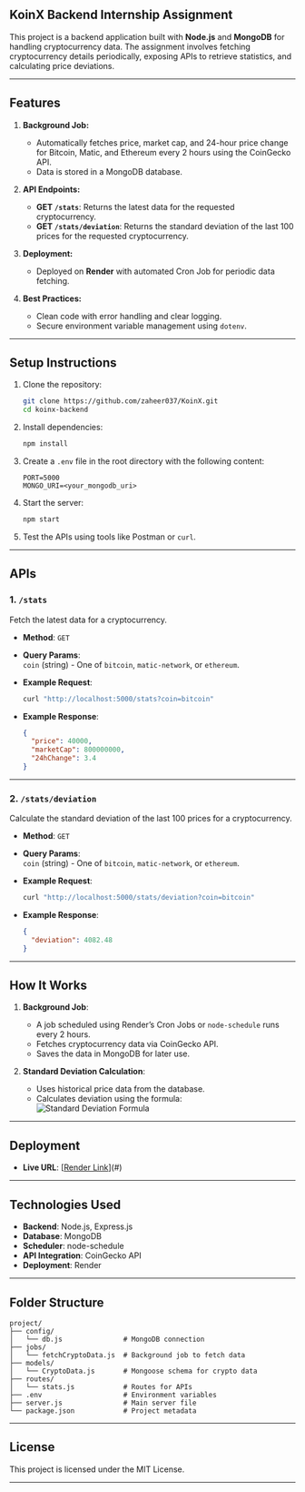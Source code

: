 ## **KoinX Backend Internship Assignment**

This project is a backend application built with **Node.js** and **MongoDB** for handling cryptocurrency data. The assignment involves fetching cryptocurrency details periodically, exposing APIs to retrieve statistics, and calculating price deviations.

---

## **Features**

1. **Background Job:**
   - Automatically fetches price, market cap, and 24-hour price change for Bitcoin, Matic, and Ethereum every 2 hours using the CoinGecko API.
   - Data is stored in a MongoDB database.

2. **API Endpoints:**
   - **GET `/stats`**: Returns the latest data for the requested cryptocurrency.
   - **GET `/stats/deviation`**: Returns the standard deviation of the last 100 prices for the requested cryptocurrency.

3. **Deployment:**
   - Deployed on **Render** with automated Cron Job for periodic data fetching.

4. **Best Practices:**
   - Clean code with error handling and clear logging.
   - Secure environment variable management using `dotenv`.

---

## **Setup Instructions**

1. Clone the repository:
   ```bash
   git clone https://github.com/zaheer037/KoinX.git
   cd koinx-backend
   ```

2. Install dependencies:
   ```bash
   npm install
   ```

3. Create a `.env` file in the root directory with the following content:
   ```env
   PORT=5000
   MONGO_URI=<your_mongodb_uri>
   ```

4. Start the server:
   ```bash
   npm start
   ```

5. Test the APIs using tools like Postman or `curl`.

---

## **APIs**

### **1. `/stats`**
Fetch the latest data for a cryptocurrency.

- **Method**: `GET`
- **Query Params**:  
  `coin` (string) - One of `bitcoin`, `matic-network`, or `ethereum`.

- **Example Request**:
  ```bash
  curl "http://localhost:5000/stats?coin=bitcoin"
  ```

- **Example Response**:
  ```json
  {
    "price": 40000,
    "marketCap": 800000000,
    "24hChange": 3.4
  }
  ```

---

### **2. `/stats/deviation`**
Calculate the standard deviation of the last 100 prices for a cryptocurrency.

- **Method**: `GET`
- **Query Params**:  
  `coin` (string) - One of `bitcoin`, `matic-network`, or `ethereum`.

- **Example Request**:
  ```bash
  curl "http://localhost:5000/stats/deviation?coin=bitcoin"
  ```

- **Example Response**:
  ```json
  {
    "deviation": 4082.48
  }
  ```

---

## **How It Works**

1. **Background Job**:
   - A job scheduled using Render’s Cron Jobs or `node-schedule` runs every 2 hours.
   - Fetches cryptocurrency data via CoinGecko API.
   - Saves the data in MongoDB for later use.

2. **Standard Deviation Calculation**:
   - Uses historical price data from the database.
   - Calculates deviation using the formula:  
     ![Standard Deviation Formula](https://latex.codecogs.com/svg.latex?\sigma=\sqrt{\frac{1}{N}\sum_{i=1}^N(x_i-\mu)^2})

---

## **Deployment**

- **Live URL**: [[Render Link](https://koinx-r0ej.onrender.com)](#)

---

## **Technologies Used**

- **Backend**: Node.js, Express.js
- **Database**: MongoDB
- **Scheduler**: node-schedule
- **API Integration**: CoinGecko API
- **Deployment**: Render

---

## **Folder Structure**

```
project/
├── config/
│   └── db.js               # MongoDB connection
├── jobs/
│   └── fetchCryptoData.js  # Background job to fetch data
├── models/
│   └── CryptoData.js       # Mongoose schema for crypto data
├── routes/
│   └── stats.js            # Routes for APIs
├── .env                    # Environment variables
├── server.js               # Main server file
└── package.json            # Project metadata
```

---

## **License**

This project is licensed under the MIT License.

---